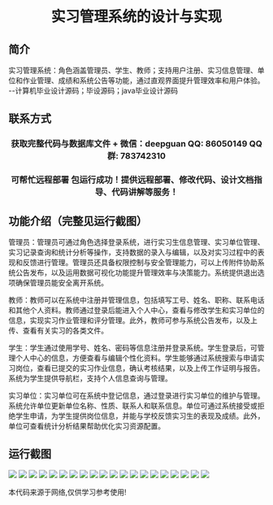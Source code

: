 <p><h1 align="center">实习管理系统的设计与实现</h1></p>

## 简介
实习管理系统：角色涵盖管理员、学生、教师；支持用户注册、实习信息管理、单位和作业管理、成绩和系统公告等功能，通过直观界面提升管理效率和用户体验。    --计算机毕业设计源码；毕设源码；java毕业设计源码


## 联系方式
<p><h3 align="center">获取完整代码与数据库文件 + 微信：deepguan QQ: 86050149 QQ群: 783742310</h3></p>
<p><h3 align="center">可帮忙远程部署 包运行成功！提供远程部署、修改代码、设计文档指导、代码讲解等服务！</h3></p>

## 功能介绍（完整见运行截图）
管理员：管理员可通过角色选择登录系统，进行实习生信息管理、实习单位管理、实习记录查询和统计分析等操作，支持数据的录入与编辑，以及对实习过程中的表现和反馈进行管理。管理员还具备权限控制与安全管理能力，可以上传附件协助系统公告发布，以及运用数据可视化功能提升管理效率与决策能力。系统提供退出选项确保管理员能安全离开系统。

教师：教师可以在系统中注册并管理信息，包括填写工号、姓名、职称、联系电话和其他个人资料。教师通过登录后能进入个人中心，查看与修改学生和实习单位的信息，实现实习作业管理和评分管理。此外，教师可参与系统公告发布，以及上传、查看有关实习的各类文件。

学生：学生通过使用学号、姓名、密码等信息注册并登录系统。学生登录后，可管理个人中心的信息，方便查看与编辑个性化资料。学生能够通过系统搜索与申请实习岗位，查看已提交的实习作业信息，确认考核结果，以及上传工作证明与报告。系统为学生提供导航栏，支持个人信息查询与管理。

实习单位：实习单位可在系统中登记信息，通过登录进行实习单位的维护与管理。系统允许单位更新单位名称、性质、联系人和联系信息。单位可通过系统接受或拒绝学生申请，为学生提供岗位信息，并能与学校反馈实习生的表现及成绩。此外，单位可查看统计分析结果帮助优化实习资源配置。


## 运行截图
![](https://bs-1329754181.cos.ap-shanghai.myqcloud.com/spring/InternshipManagementSystemDesignAndImplementation/img/001.jpg)
![](https://bs-1329754181.cos.ap-shanghai.myqcloud.com/spring/InternshipManagementSystemDesignAndImplementation/img/002.jpg)
![](https://bs-1329754181.cos.ap-shanghai.myqcloud.com/spring/InternshipManagementSystemDesignAndImplementation/img/003.jpg)
![](https://bs-1329754181.cos.ap-shanghai.myqcloud.com/spring/InternshipManagementSystemDesignAndImplementation/img/004.jpg)
![](https://bs-1329754181.cos.ap-shanghai.myqcloud.com/spring/InternshipManagementSystemDesignAndImplementation/img/005.jpg)
![](https://bs-1329754181.cos.ap-shanghai.myqcloud.com/spring/InternshipManagementSystemDesignAndImplementation/img/006.jpg)
![](https://bs-1329754181.cos.ap-shanghai.myqcloud.com/spring/InternshipManagementSystemDesignAndImplementation/img/007.jpg)
![](https://bs-1329754181.cos.ap-shanghai.myqcloud.com/spring/InternshipManagementSystemDesignAndImplementation/img/008.jpg)
![](https://bs-1329754181.cos.ap-shanghai.myqcloud.com/spring/InternshipManagementSystemDesignAndImplementation/img/009.jpg)
![](https://bs-1329754181.cos.ap-shanghai.myqcloud.com/spring/InternshipManagementSystemDesignAndImplementation/img/010.jpg)
![](https://bs-1329754181.cos.ap-shanghai.myqcloud.com/spring/InternshipManagementSystemDesignAndImplementation/img/011.jpg)
![](https://bs-1329754181.cos.ap-shanghai.myqcloud.com/spring/InternshipManagementSystemDesignAndImplementation/img/012.jpg)
![](https://bs-1329754181.cos.ap-shanghai.myqcloud.com/spring/InternshipManagementSystemDesignAndImplementation/img/013.jpg)
![](https://bs-1329754181.cos.ap-shanghai.myqcloud.com/spring/InternshipManagementSystemDesignAndImplementation/img/014.jpg)
![](https://bs-1329754181.cos.ap-shanghai.myqcloud.com/spring/InternshipManagementSystemDesignAndImplementation/img/015.jpg)
![](https://bs-1329754181.cos.ap-shanghai.myqcloud.com/spring/InternshipManagementSystemDesignAndImplementation/img/016.jpg)
![](https://bs-1329754181.cos.ap-shanghai.myqcloud.com/spring/InternshipManagementSystemDesignAndImplementation/img/017.jpg)
![](https://bs-1329754181.cos.ap-shanghai.myqcloud.com/spring/InternshipManagementSystemDesignAndImplementation/img/018.jpg)
![](https://bs-1329754181.cos.ap-shanghai.myqcloud.com/spring/InternshipManagementSystemDesignAndImplementation/img/019.jpg)
![](https://bs-1329754181.cos.ap-shanghai.myqcloud.com/spring/InternshipManagementSystemDesignAndImplementation/img/020.jpg)

<p>本代码来源于网络,仅供学习参考使用!</p>
